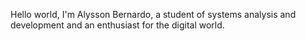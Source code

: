 Hello world, I'm Alysson Bernardo, a student of systems analysis and development and an enthusiast for the digital world.










